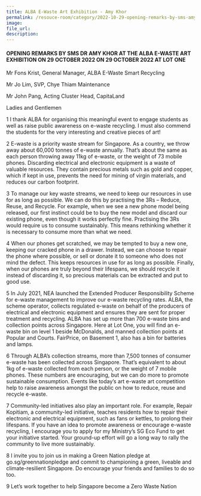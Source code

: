 ```yaml
---
title: ALBA E-Waste Art Exhibition - Amy Khor
permalink: /resouce-room/category/2022-10-29-opening-remarks-by-sms-amy-khor-at-alba-e-waste-art-exhibition/
image: 
file_url: 
description: 
---
```


#### OPENING REMARKS BY SMS DR AMY KHOR AT THE ALBA E-WASTE ART EXHIBITION ON 29 OCTOBER 2022 ON 29 OCTOBER 2022 AT LOT ONE

Mr Fons Krist, General Manager, ALBA E-Waste Smart Recycling

Mr Jo Lim, SVP, Chye Thiam Maintenance

Mr John Pang, Acting Cluster Head, CapitaLand

Ladies and Gentlemen

1 I thank ALBA for organising this meaningful event to engage students as well as raise public awareness on e-waste recycling. I must also commend the students for the very interesting and creative pieces of art!

2 E-waste is a priority waste stream for Singapore. As a country, we throw away about 60,000 tonnes of e-waste annually. That’s about the same as each person throwing away 11kg of e-waste, or the weight of 73 mobile phones. Discarding electrical and electronic equipment is a waste of valuable resources. They contain precious metals such as gold and copper, which if kept in use, prevents the need for mining of virgin materials, and reduces our carbon footprint.

3 To manage our key waste streams, we need to keep our resources in use for as long as possible. We can do this by practising the 3Rs – Reduce, Reuse, and Recycle. For example, when we see a new phone model being released, our first instinct could be to buy the new model and discard our existing phone, even though it works perfectly fine. Practising the 3Rs would require us to consume sustainably. This means rethinking whether it is necessary to consume more than what we need. 

4 When our phones get scratched, we may be tempted to buy a new one, keeping our cracked phone in a drawer. Instead, we can choose to repair the phone where possible, or sell or donate it to someone who does not mind the defect. This keeps resources in use for as long as possible. Finally, when our phones are truly beyond their lifespans, we should recycle it instead of discarding it, so precious materials can be extracted and put to good use.

5 In July 2021, NEA launched the Extended Producer Responsibility Scheme for e-waste management to improve our e-waste recycling rates. ALBA, the scheme operator, collects regulated e-waste on behalf of the producers of electrical and electronic equipment and ensures they are sent for proper treatment and recycling. ALBA has set up more than 700 e-waste bins and collection points across Singapore. Here at Lot One, you will find an e-waste bin on level 1 beside McDonalds, and manned collection points at Popular and Courts. FairPrice, on Basement 1, also has a bin for batteries and lamps.

6 Through ALBA’s collection streams, more than 7,500 tonnes of consumer e-waste has been collected across Singapore. That’s equivalent to about 1kg of e-waste collected from each person, or the weight of 7 mobile phones. These numbers are encouraging, but we can do more to promote sustainable consumption. Events like today’s art e-waste art competition help to raise awareness amongst the public on how to reduce, reuse and recycle e-waste.

7 Community-led initiatives also play an important role. For example, Repair Kopitiam, a community-led initiative, teaches residents how to repair their electronic and electrical equipment, such as fans or kettles, to prolong their lifespans. If you have an idea to promote awareness or encourage e-waste recycling, I encourage you to apply for my Ministry’s SG Eco Fund to get your initiative started. Your ground-up effort will go a long way to rally the community to live more sustainably.

8 I invite you to join us in making a Green Nation pledge at go.sg/greennationpledge and commit to championing a green, liveable and climate-resilient Singapore. Do encourage your friends and families to do so too.

9 Let’s work together to help Singapore become a Zero Waste Nation
